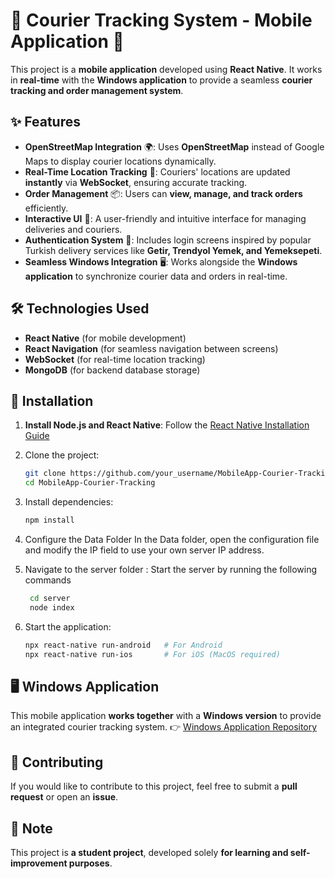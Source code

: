 #  🛵 Courier Tracking System - Mobile Application 📱

This project is a **mobile application** developed using **React Native**. It works in **real-time** with the **Windows application** to provide a seamless **courier tracking and order management system**.

## ✨ Features
- **OpenStreetMap Integration** 🌍: Uses **OpenStreetMap** instead of Google Maps to display courier locations dynamically.
- **Real-Time Location Tracking** 📡: Couriers' locations are updated **instantly** via **WebSocket**, ensuring accurate tracking.
- **Order Management** 📦: Users can **view, manage, and track orders** efficiently.
- **Interactive UI** 🎨: A user-friendly and intuitive interface for managing deliveries and couriers.
- **Authentication System** 🔑: Includes login screens inspired by popular Turkish delivery services like **Getir, Trendyol Yemek, and Yemeksepeti**.
- **Seamless Windows Integration** 🖥️: Works alongside the **Windows application** to synchronize courier data and orders in real-time.

## 🛠️ Technologies Used
- **React Native** (for mobile development)
- **React Navigation** (for seamless navigation between screens)
- **WebSocket** (for real-time location tracking)
- **MongoDB** (for backend database storage)

## 🚀 Installation
1. **Install Node.js and React Native**: Follow the [React Native Installation Guide](https://reactnative.dev/docs/environment-setup)
2. Clone the project:
   ```bash
   git clone https://github.com/your_username/MobileApp-Courier-Tracking.git
   cd MobileApp-Courier-Tracking
   ```
3. Install dependencies:
   ```bash
   npm install
   ```

4. Configure the Data Folder
In the Data folder, open the configuration file and modify the IP field to use your own server IP address.

5. Navigate to the server folder :
    Start the server by running the following commands
     ```bash
      cd server
      node index
     ```
6. Start the application:
   ```bash
   npx react-native run-android   # For Android
   npx react-native run-ios       # For iOS (MacOS required)
   ```

## 🖥️ Windows Application
This mobile application **works together** with a **Windows version** to provide an integrated courier tracking system.
👉 [Windows Application Repository](https://github.com/uzeyirtalhakilic/DesktopApp-Courier-Tracking)

## 🤝 Contributing
If you would like to contribute to this project, feel free to submit a **pull request** or open an **issue**.

## 📌 Note
This project is **a student project**, developed solely **for learning and self-improvement purposes**.

